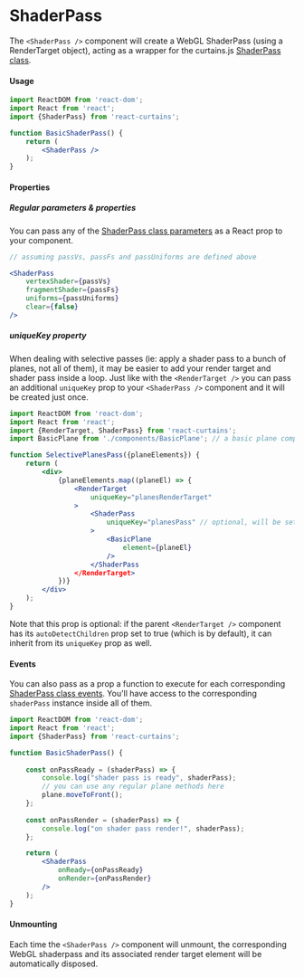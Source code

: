 <h1>ShaderPass</h1>

The `<ShaderPass />` component will create a WebGL ShaderPass (using a RenderTarget object), acting as a wrapper for the curtains.js <a href="https://www.curtainsjs.com/shader-pass-class.html">ShaderPass class</a>.

#### Usage

```jsx
import ReactDOM from 'react-dom';
import React from 'react';
import {ShaderPass} from 'react-curtains';

function BasicShaderPass() {
    return (
        <ShaderPass />
    );
}
```

#### Properties

##### Regular parameters & properties

You can pass any of the <a href="https://www.curtainsjs.com/shader-pass-class.html#shader-pass-parameters">ShaderPass class parameters</a> as a React prop to your component.

```jsx
// assuming passVs, passFs and passUniforms are defined above

<ShaderPass
    vertexShader={passVs}
    fragmentShader={passFs}
    uniforms={passUniforms}
    clear={false}
/>
```

##### uniqueKey property

When dealing with selective passes (ie: apply a shader pass to a bunch of planes, not all of them), it may be easier to add your render target and shader pass inside a loop. Just like with the `<RenderTarget />` you can pass an additional `uniqueKey` prop to your `<ShaderPass />` component and it will be created just once.



```jsx
import ReactDOM from 'react-dom';
import React from 'react';
import {RenderTarget, ShaderPass} from 'react-curtains';
import BasicPlane from './components/BasicPlane'; // a basic plane component

function SelectivePlanesPass({planeElements}) {
    return (
        <div>
            {planeElements.map((planeEl) => {
                <RenderTarget
                    uniqueKey="planesRenderTarget"
                >
                    <ShaderPass
                        uniqueKey="planesPass" // optional, will be set to "planesRenderTarget" if not specified
                    >
                        <BasicPlane
                            element={planeEl}
                        />
                    </ShaderPass
                </RenderTarget>
            })}
        </div>
    );
}
```

Note that this prop is optional: if the parent `<RenderTarget />` component has its `autoDetectChildren` prop set to true (which is by default), it can inherit from its `uniqueKey` prop as well.

#### Events

You can also pass as a prop a function to execute for each corresponding <a href="https://www.curtainsjs.com/shader-pass-class.html#events">ShaderPass class events</a>. You'll have access to the corresponding `shaderPass` instance inside all of them.

```jsx
import ReactDOM from 'react-dom';
import React from 'react';
import {ShaderPass} from 'react-curtains';

function BasicShaderPass() {
    
    const onPassReady = (shaderPass) => {
        console.log("shader pass is ready", shaderPass);
        // you can use any regular plane methods here
        plane.moveToFront();
    };
    
    const onPassRender = (shaderPass) => {
        console.log("on shader pass render!", shaderPass);
    };

    return (
        <ShaderPass
            onReady={onPassReady}
            onRender={onPassRender}
        />
    );
}
```

#### Unmounting

Each time the `<ShaderPass />` component will unmount, the corresponding WebGL shaderpass and its associated render target element will be automatically disposed.